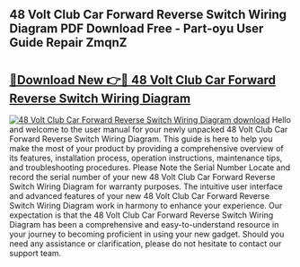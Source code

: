 ## 48 Volt Club Car Forward Reverse Switch Wiring Diagram PDF Download Free - Part-oyu User Guide Repair ZmqnZ

# <h2><a href="http://dfsnz0.blite.top/?on=48+Volt+Club+Car+Forward+Reverse+Switch+Wiring+Diagram">🔗Download New 👉🔴 48 Volt Club Car Forward Reverse Switch Wiring Diagram</a></h2>

[![48 Volt Club Car Forward Reverse Switch Wiring Diagram download](https://i.imgur.com/lujVjoI.png)](http://dfsnz0.blite.top/?on=48+Volt+Club+Car+Forward+Reverse+Switch+Wiring+Diagram)
Hello and welcome to the user manual for your newly unpacked 48 Volt Club Car Forward Reverse Switch Wiring Diagram. This guide is here to help you make the most of your product by providing a comprehensive overview of its features, installation process, operation instructions, maintenance tips, and troubleshooting procedures. Please Note the Serial Number Locate and record the serial number of your new 48 Volt Club Car Forward Reverse Switch Wiring Diagram for warranty purposes. The intuitive user interface and advanced features of your new 48 Volt Club Car Forward Reverse Switch Wiring Diagram work in harmony to enhance your experience. Our expectation is that the 48 Volt Club Car Forward Reverse Switch Wiring Diagram has been a comprehensive and easy-to-understand resource in your journey to becoming proficient in using your new gadget. Should you need any assistance or clarification, please do not hesitate to contact our support team.
